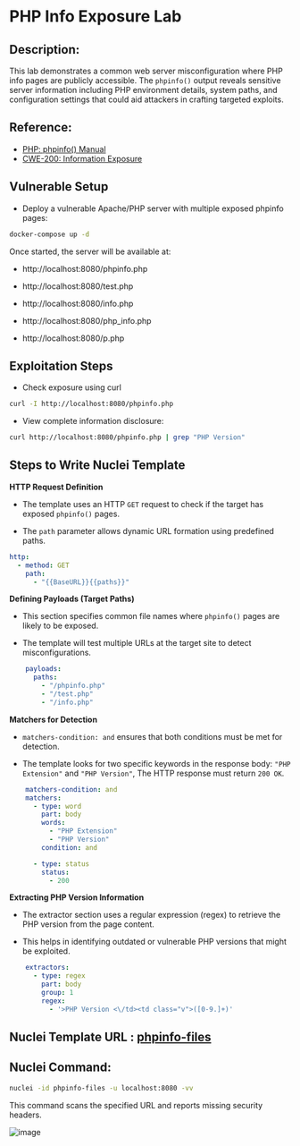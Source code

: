 # PHP Info Exposure Lab

## Description:
This lab demonstrates a common web server misconfiguration where PHP info pages are publicly accessible. The `phpinfo()` output reveals sensitive server information including PHP environment details, system paths, and configuration settings that could aid attackers in crafting targeted exploits.

## Reference:
- [PHP: phpinfo() Manual](https://www.php.net/manual/en/function.phpinfo.php)
- [CWE-200: Information Exposure](https://cwe.mitre.org/data/definitions/200.html)

## Vulnerable Setup

- Deploy a vulnerable Apache/PHP server with multiple exposed phpinfo pages:

```bash
docker-compose up -d
```

Once started, the server will be available at:

- http://localhost:8080/phpinfo.php

- http://localhost:8080/test.php

- http://localhost:8080/info.php

- http://localhost:8080/php_info.php

- http://localhost:8080/p.php

## Exploitation Steps

- Check exposure using curl

```bash
curl -I http://localhost:8080/phpinfo.php
```

- View complete information disclosure:

```bash
curl http://localhost:8080/phpinfo.php | grep "PHP Version"
```


## Steps to Write Nuclei Template

**HTTP Request Definition**

- The template uses an HTTP `GET` request to check if the target has exposed `phpinfo()` pages.

- The `path` parameter allows dynamic URL formation using predefined paths.

```yaml
http:
  - method: GET
    path:
      - "{{BaseURL}}{{paths}}"
```

**Defining Payloads (Target Paths)**

- This section specifies common file names where `phpinfo()` pages are likely to be exposed.

- The template will test multiple URLs at the target site to detect misconfigurations.

```yaml
    payloads:
      paths:
        - "/phpinfo.php"
        - "/test.php"
        - "/info.php"
```

**Matchers for Detection**

- `matchers-condition: and` ensures that both conditions must be met for detection.

- The template looks for two specific keywords in the response body: `"PHP Extension"` and `"PHP Version"`, The HTTP response must return `200 OK`.

```yaml
    matchers-condition: and
    matchers:
      - type: word
        part: body
        words:
          - "PHP Extension"
          - "PHP Version"
        condition: and

      - type: status
        status:
          - 200
```

**Extracting PHP Version Information**

- The extractor section uses a regular expression (regex) to retrieve the PHP version from the page content.

- This helps in identifying outdated or vulnerable PHP versions that might be exploited.

```yaml
    extractors:
      - type: regex
        part: body
        group: 1
        regex:
          - '>PHP Version <\/td><td class="v">([0-9.]+)'
```

## Nuclei Template URL : [phpinfo-files](https://github.com/projectdiscovery/nuclei-templates/blob/main/http/exposures/configs/phpinfo-files.yaml)

## Nuclei Command:

```bash
nuclei -id phpinfo-files -u localhost:8080 -vv
```

This command scans the specified URL and reports missing security headers.

![image](https://github.com/user-attachments/assets/e9153c77-3db4-41df-9213-354c3418a841)

